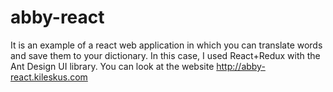 # abby-react
It is an example of a react web application in which you can translate words and save them to your dictionary. In this case, I used React+Redux with the Ant Design UI library. You can look at the website http://abby-react.kileskus.com
